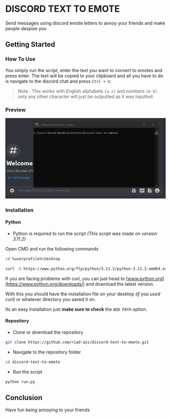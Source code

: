 # DISCORD TEXT TO EMOTE

Send messages using discord emote letters to annoy your friends and make people despise you

## Getting Started

### How To Use

You simply run the script, enter the text you want to convert to emotes and press enter. The text will be copied to your clipboard and all you have to do is navigate to the discord chat and press `Ctrl + V`.

> Note : This works with English alphabets `[a-z]` and numbers `[0-9]` only any other character will just be outputted as it was inputted.

### Preview

![script preview gif](screenshots/preview.gif)

### Installation

#### Python

- Python is required to run the script _(This script was made on version 3.11.2)_

Open CMD and run the following commands

```bash
cd %userprofile%\Desktop
```

```bash
curl -O https://www.python.org/ftp/python/3.11.2/python-3.11.2-amd64.exe
```

If you are facing problems with curl, you can just head to [www.python.org](https://www.python.org/downloads/) and download the latest version.

With this you should have the installation file on your desktop _(if you used curl)_ or whatever directory you saved it on. 

Its an easy installation just **make sure to check** the `ADD PATH` option.

#### Repository

- Clone or download the repository

```bash
git clone https://github.com/riad-azz/discord-text-to-emote.git
```

- Navigate to the repository folder

```bash
cd discord-text-to-emote
```

- Run the script

```bash
python run.py
```

## Conclusion

Have fun being annoying to your friends
